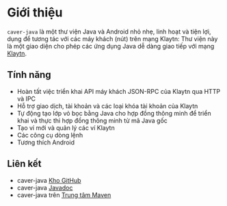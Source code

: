 # Giới thiệu <a id="introduction"></a>

`caver-java` là một thư viện Java và Android nhỏ nhẹ, linh hoạt và tiện lợi, dụng để tương tác với các máy khách \(nút\) trên mạng Klaytn: Thư viện này là một giao diện cho phép các ứng dụng Java dễ dàng giao tiếp với mạng [Klaytn](https://www.klaytn.com).

## Tính năng <a id="features"></a>

* Hoàn tất việc triển khai API máy khách JSON-RPC của Klaytn qua HTTP và IPC
* Hỗ trợ giao dịch, tài khoản và các loại khóa tài khoản của Klaytn
* Tự động tạo lớp vỏ bọc bằng Java cho hợp đồng thông minh để triển khai và thực thi hợp đồng thông minh từ mã Java gốc
* Tạo ví mới và quản lý các ví Klaytn
* Các công cụ dòng lệnh
* Tương thích Android

## Liên kết <a id="links"></a>

* caver-java [Kho GitHub](https://github.com/klaytn/caver-java)
* caver-java [Javadoc](https://javadoc.io/doc/com.klaytn.caver/core)
* caver-java trên [Trung tâm Maven](https://search.maven.org/artifact/com.klaytn.caver/core)

